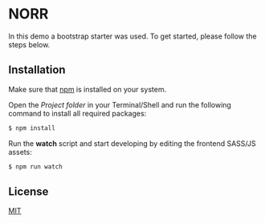 # NORR

In this demo a bootstrap starter was used. To get started, please follow the steps below.

## Installation

Make sure that   [npm](https://www.npmjs.com/) is installed on your system.

Open the *Project folder* in your Terminal/Shell and run the following command to install all required packages:

```bash
$ npm install
```

Run the **watch** script and start developing by editing the frontend SASS/JS assets:
```bash
$ npm run watch
```

## License
[MIT](https://choosealicense.com/licenses/mit/)